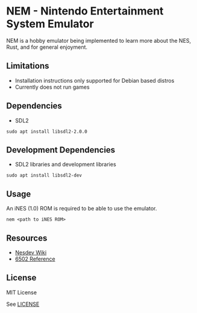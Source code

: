 # NEM - Nintendo Entertainment System Emulator

NEM is a hobby emulator being implemented to learn more about the NES, Rust, and for general enjoyment.

## Limitations

- Installation instructions only supported for Debian based distros
- Currently does not run games

## Dependencies

- SDL2

```
sudo apt install libsdl2-2.0.0
```

## Development Dependencies

- SDL2 libraries and development libraries

```
sudo apt install libsdl2-dev
```

## Usage

An iNES (1.0) ROM is required to be able to use the emulator.

```
nem <path to iNES ROM>
```

## Resources

- [Nesdev Wiki](http://wiki.nesdev.com/w/index.php/Nesdev_Wiki)
- [6502 Reference](http://www.obelisk.me.uk/6502/)

## License

MIT License

See [LICENSE](LICENSE)
